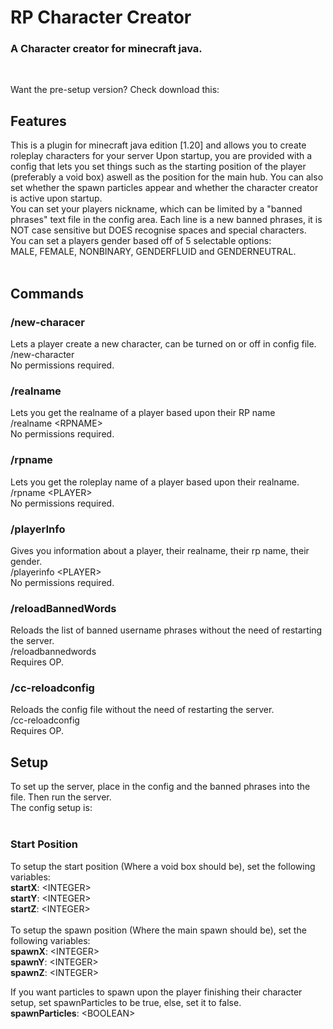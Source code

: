 # RP Character Creator 
### A Character creator for minecraft java.
<br>

Want the pre-setup version? Check download this:


## Features
This is a plugin for minecraft java edition [1.20] and allows you to create roleplay characters for your server
Upon startup, you are provided with a config that lets you set things such as the starting position of the player (preferably a void box) aswell as the position for the main hub. You can also set whether the spawn particles appear and whether the character creator is active upon startup.<br>
You can set your players nickname, which can be limited by a "banned phrases" text file in the config area. Each line is a new banned phrases, it is NOT case sensitive but DOES recognise spaces and special characters.<br>
You can set a players gender based off of 5 selectable options:<br> MALE, FEMALE, NONBINARY, GENDERFLUID and GENDERNEUTRAL.
<br><br>
## Commands
### /new-characer
Lets a player create a new character, can be turned on or off in config file.<br>
/new-character<br>
No permissions required.<br>

### /realname
Lets you get the realname of a player based upon their RP name<br>
/realname \<RPNAME\><br>
No permissions required.<br>

### /rpname
Lets you get the roleplay name of a player based upon their realname.<br>
/rpname \<PLAYER\><br>
No permissions required.<br>

### /playerInfo
Gives you information about a player, their realname, their rp name, their gender.<br>
/playerinfo \<PLAYER\><br>
No permissions required.<br>

### /reloadBannedWords
Reloads the list of banned username phrases without the need of restarting the server.<br>
/reloadbannedwords<br>
Requires OP.<br>

### /cc-reloadconfig
Reloads the config file without the need of restarting the server.<br>
/cc-reloadconfig<br>
Requires OP.<br>

## Setup
To set up the server, place in the config and the banned phrases into the file. Then run the server.<br>
The config setup is:<br><br>

### Start Position
To setup the start position (Where a void box should be), set the following variables:<br>
<b>startX</b>: \<INTEGER\><br>
<b>startY</b>: \<INTEGER\><br>
<b>startZ</b>: \<INTEGER\><br>
<br>
To setup the spawn position (Where the main spawn should be), set the following variables:<br>
<b>spawnX</b>: \<INTEGER\><br>
<b>spawnY</b>: \<INTEGER\><br>
<b>spawnZ</b>: \<INTEGER\><br>

If you want particles to spawn upon the player finishing their character setup, set spawnParticles to be true, else, set it to false.<br>
<b>spawnParticles</b>: \<BOOLEAN\>
